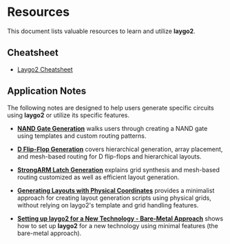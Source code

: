 # Resources

This document lists valuable resources to learn and utilize **laygo2**.

## Cheatsheet

* [Laygo2 Cheatsheet](../assets/misc/laygo2_cheatsheet_v0_2.pdf)

## Application Notes

The following notes are designed to help users generate specific circuits using **laygo2** or utilize its specific features.

* [**NAND Gate Generation**](https://colab.research.google.com/drive/1tpuUvqb6BujzZI6RBf2cFdAfMqBsxpep?usp=sharing) walks users through creating a NAND gate using templates and custom routing patterns.

* [**D Flip-Flop Generation**](https://colab.research.google.com/drive/14fsUvV-g99jlZt0-fGa3iH7IpX1ZKrlf?usp=sharing) covers hierarchical generation, array placement, and mesh-based routing for D flip-flops and hierarchical layouts. 

* [**StrongARM Latch Generation**](https://colab.research.google.com/drive/1aih92JUbJEBmFCmM7eISuB53OO_7OmoA?usp=sharing) explains grid synthesis and mesh-based routing customized as well as efficient layout generation. 

* [**Generating Layouts with Physical Coordinates**](https://colab.research.google.com/drive/18Y6rSRFXjJioE_D6YN5cKhWYCyTE4akk?usp=sharing) provides a minimalist approach for creating layout generation scripts using physical grids, without relying on laygo2's template and grid handling features.

* [**Setting up laygo2 for a New Technology - Bare-Metal Approach**](https://colab.research.google.com/drive/1mUzR98IQUQRCyHuy_fqu7yZxNhWQpSqP?usp=sharing) 
shows how to set up **laygo2** for a new technology using minimal features (the bare-metal approach).